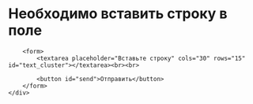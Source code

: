 <html lang="ru">
<head>
    <meta charset="UTF-8">
    <meta name="viewport"
          content="width=device-width, user-scalable=no, initial-scale=1.0, maximum-scale=1.0, minimum-scale=1.0">
    <meta http-equiv="X-UA-Compatible" content="ie=edge">
    <title>Кластеры WB</title>
</head>
<body>
    <div id="main">
        <h1>Необходимо вставить строку в поле</h1>

        <form>
            <textarea placeholder="Вставьте строку" cols="30" rows="15" id="text_cluster"></textarea><br><br>

            <button id="send">Отправить</button>
        </form>
    </div>

</body>
</html>
